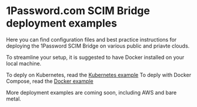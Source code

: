 # 1Password.com SCIM Bridge deployment examples

Here you can find configuration files and best practice instructions for deploying the 1Password SCIM Bridge on various public and priavte clouds.

To streamline your setup, it is suggested to have Docker installed on your local machine.

To deply on Kubernetes, read the [Kubernetes example](https://github.com/1Password/scim-examples/tree/master/kubernetes)
To deply with Docker Compose, read the [Docker example](https://github.com/1Password/scim-examples/tree/master/docker)

More deployment examples are coming soon, including AWS and bare metal.